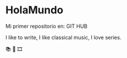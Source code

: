 # HolaMundo

Mi primer repositorio en: GIT HUB

I like to write, I like classical music, I love series.

📚 🎹 🎞️ 
